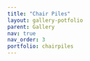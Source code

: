 ```yaml
---
title: "Chair Piles"
layout: gallery-potfolio
parent: Gallery
nav: true
nav_order: 3
portfolio: chairpiles
---
```



